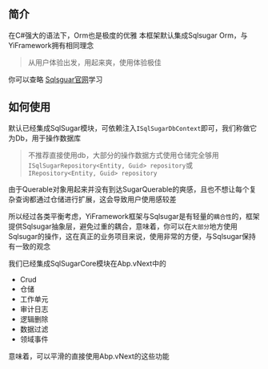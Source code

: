 ## 简介
在C#强大的语法下，Orm也是极度的优雅
本框架默认集成Sqlsugar Orm，与YiFramework拥有相同理念
> 从用户体验出发，用起来爽，使用体验极佳

你可以查略 [Sqlsguar官网](https://www.donet5.com/Home/Doc)学习
## 如何使用
默认已经集成SqlSugar模块，可依赖注入`ISqlSugarDbContext`即可，我们称做它为Db，用于操作数据库

> 不推荐直接使用db，大部分的操作数据方式使用仓储完全够用`ISqlSugarRepository<Entity, Guid> repository`或`IRepository<Entity, Guid> repository`

由于Querable对象用起来并没有到达SugarQuerable的爽感，且也不想让每个复杂查询都通过仓储进行扩展，这会导致用户使用感较差

所以经过各类平衡考虑，YiFramework框架与Sqlsugar是有轻量的`耦合性`的，框架提供Sqlsugar抽象层，避免过重的耦合，意味着，你可以在`大部分`地方使用Sqlsugar的操作，这在真正的业务项目来说，使用非常的方便，与Sqlsugar保持有一致的观念

我们已经集成SqlSugarCore模块在Abp.vNext中的
- Crud
- 仓储
- 工作单元
- 审计日志
- 逻辑删除
- 数据过滤
- 领域事件

意味着，可以平滑的直接使用Abp.vNext的这些功能